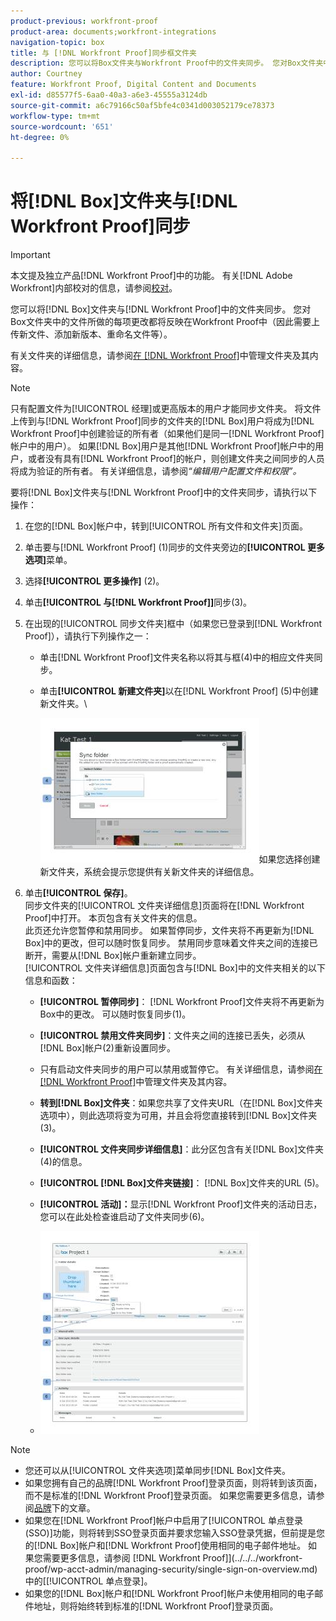 ```yaml
---
product-previous: workfront-proof
product-area: documents;workfront-integrations
navigation-topic: box
title: 与 [!DNL Workfront Proof]同步框文件夹
description: 您可以将Box文件夹与Workfront Proof中的文件夹同步。 您对Box文件夹中的文件所做的每项更改都将反映在Workfront Proof中（因此需要上传新文件、添加新版本、重命名文件等）。
author: Courtney
feature: Workfront Proof, Digital Content and Documents
exl-id: d85577f5-6aa0-40a3-a6e3-45555a3124db
source-git-commit: a6c79166c50af5bfe4c0341d003052179ce78373
workflow-type: tm+mt
source-wordcount: '651'
ht-degree: 0%

---
```


# 将[!DNL Box]文件夹与[!DNL Workfront Proof]同步

>[!IMPORTANT]
>
>本文提及独立产品[!DNL Workfront Proof]中的功能。 有关[!DNL Adobe Workfront]内部校对的信息，请参阅[校对](../../../review-and-approve-work/proofing/proofing.md)。

您可以将[!DNL Box]文件夹与[!DNL Workfront Proof]中的文件夹同步。 您对Box文件夹中的文件所做的每项更改都将反映在Workfront Proof中（因此需要上传新文件、添加新版本、重命名文件等）。

有关文件夹的详细信息，请参阅[在 [!DNL Workfront Proof]](../../../workfront-proof/wp-work-proofsfiles/organize-your-work/manage-folders-and-contents.md)中管理文件夹及其内容。

>[!NOTE]
>
>只有配置文件为[!UICONTROL 经理]或更高版本的用户才能同步文件夹。 将文件上传到与[!DNL Workfront Proof]同步的文件夹的[!DNL Box]用户将成为[!DNL Workfront Proof]中创建验证的所有者（如果他们是同一[!DNL Workfront Proof]帐户中的用户）。 如果[!DNL Box]用户是其他[!DNL Workfront Proof]帐户中的用户，或者没有具有[!DNL Workfront Proof]的帐户，则创建文件夹之间同步的人员将成为验证的所有者。 有关详细信息，请参阅&#x200B;*“编辑用户配置文件和权限”。*

要将[!DNL Box]文件夹与[!DNL Workfront Proof]中的文件夹同步，请执行以下操作：

1. 在您的[!DNL Box]帐户中，转到[!UICONTROL 所有文件和文件夹]页面。
1. 单击要与[!DNL Workfront Proof] (1)同步的文件夹旁边的&#x200B;**[!UICONTROL 更多选项]**&#x200B;菜单。
1. 选择&#x200B;**[!UICONTROL 更多操作]** (2)。
1. 单击&#x200B;**[!UICONTROL 与[!DNL Workfront Proof]]**&#x200B;同步(3)。
1. 在出现的[!UICONTROL 同步文件夹]框中（如果您已登录到[!DNL Workfront Proof]），请执行下列操作之一：

   * 单击[!DNL Workfront Proof]文件夹名称以将其与框(4)中的相应文件夹同步。
   * 单击&#x200B;**[!UICONTROL 新建文件夹]**&#x200B;以在[!DNL Workfront Proof] (5)中创建新文件夹。\

     ![folder_sync_2.jpg](assets/folder-sync-2-350x231.jpg)如果您选择创建新文件夹，系统会提示您提供有关新文件夹的详细信息。

1. 单击&#x200B;**[!UICONTROL 保存]**。\
   同步文件夹的[!UICONTROL 文件夹详细信息]页面将在[!DNL Workfront Proof]中打开。 本页包含有关文件夹的信息。\
   此页还允许您暂停和禁用同步。 如果暂停同步，文件夹将不再更新为[!DNL Box]中的更改，但可以随时恢复同步。 禁用同步意味着文件夹之间的连接已断开，需要从[!DNL Box]帐户重新建立同步。\
   [!UICONTROL 文件夹详细信息]页面包含与[!DNL Box]中的文件夹相关的以下信息和函数：

   * **[!UICONTROL 暂停同步]**： [!DNL Workfront Proof]文件夹将不再更新为Box中的更改。 可以随时恢复同步(1)。
   * **[!UICONTROL 禁用文件夹同步]**：文件夹之间的连接已丢失，必须从[!DNL Box]帐户(2)重新设置同步。

   * 只有启动文件夹同步的用户可以禁用或暂停它。 有关详细信息，请参阅[在 [!DNL Workfront Proof]](../../../workfront-proof/wp-work-proofsfiles/organize-your-work/manage-folders-and-contents.md)中管理文件夹及其内容。
   * **转到[!DNL Box]文件夹**：如果您共享了文件夹URL（在[!DNL Box]文件夹选项中），则此选项将变为可用，并且会将您直接转到[!DNL Box]文件夹(3)。
   * **[!UICONTROL 文件夹同步详细信息]**：此分区包含有关[!DNL Box]文件夹(4)的信息。
   * **[!UICONTROL [!DNL Box]文件夹链接]**： [!DNL Box]文件夹的URL (5)。
   * **[!UICONTROL 活动]：**&#x200B;显示[!DNL Workfront Proof]文件夹的活动日志，您可以在此处检查谁启动了文件夹同步(6)。
   * ![folder_details__1_.jpg](assets/folder-details--1--350x324.jpg)

>[!NOTE]
>
>* 您还可以从[!UICONTROL 文件夹选项]菜单同步[!DNL Box]文件夹。
>* 如果您拥有自己的品牌[!DNL Workfront Proof]登录页面，则将转到该页面，而不是标准的[!DNL Workfront Proof]登录页面。 如果您需要更多信息，请参阅[品牌](https://support.workfront.com/hc/en-us/sections/115000921208-Branding)下的文章。
>* 如果您在[!DNL Workfront Proof]帐户中启用了[!UICONTROL 单点登录(SSO)]功能，则将转到SSO登录页面并要求您输入SSO登录凭据，但前提是您的[!DNL Box]帐户和[!DNL Workfront Proof]使用相同的电子邮件地址。 如果您需要更多信息，请参阅 [!DNL Workfront Proof]](../../../workfront-proof/wp-acct-admin/managing-security/single-sign-on-overview.md)中的[[!UICONTROL 单点登录]。
>* 如果您的[!DNL Box]帐户和[!DNL Workfront Proof]帐户未使用相同的电子邮件地址，则将始终转到标准的[!DNL Workfront Proof]登录页面。
>


